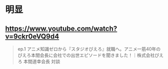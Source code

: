 # 明显

## https://www.youtube.com/watch?v=9ckr0eVQ9d4

> ep.1 アニメ知識ゼロから『スタジオぴえろ』就職へ。アニメ一筋40年のぴえろ本間会長に会社での出世エピソードを聞きました！｜株式会社ぴえろ 本間道幸会長 対談 
